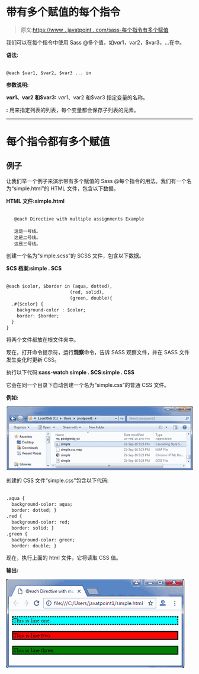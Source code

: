 # 带有多个赋值的每个指令

> 原文:[https://www . javatpoint . com/sass-每个指令有多个赋值](https://www.javatpoint.com/sass-each-directive-with-multiple-assignments)

我们可以在每个指令中使用 Sass @多个值，如$var1，$var2，$var3，...在<list>中。</list>

**语法:**

```

@each $var1, $var2, $var3 ... in 
```

**参数说明:**

**$var1、$var2 和$var3:** $var1、$var2 和$var3 指定变量的名称。

**<list>:</list>** 用来指定列表的列表，每个变量都会保存子列表的元素。

* * *

# 每个指令都有多个赋值

## 例子

让我们举一个例子来演示带有多个赋值的 Sass @每个指令的用法。我们有一个名为“simple.html”的 HTML 文件，包含以下数据。

**HTML 文件:simple.html**

```

   @each Directive with multiple assignments Example

   这是一号线。
   这是二号线。
   这是三号线。

```

创建一个名为“simple.scss”的 SCSS 文件，包含以下数据。

**SCS 档案:simple . SCS**

```

@each $color, $border in (aqua, dotted),
                        (red, solid),
                        (green, double){
  .#{$color} {
    background-color : $color;
    border: $border;
  }
}

```

将两个文件都放在根文件夹中。

现在，打开命令提示符，运行**观察**命令，告诉 SASS 观察文件，并在 SASS 文件发生变化时更新 CSS。

执行以下代码:**sass-watch simple . SCS:simple . CSS**

它会在同一个目录下自动创建一个名为“simple.css”的普通 CSS 文件。

**例如:**

![Sass Multiple1](img/2d397d67a357d506f78933b3222eed6b.png)

创建的 CSS 文件“simple.css”包含以下代码:

```

.aqua {
  background-color: aqua;
  border: dotted; }
.red {
  background-color: red;
  border: solid; }
.green {
  background-color: green;
  border: double; }

```

现在，执行上面的 html 文件，它将读取 CSS 值。

**输出:**

![Sass Multiple2](img/436eb79ab996e1c2d40c8734854d39d8.png)